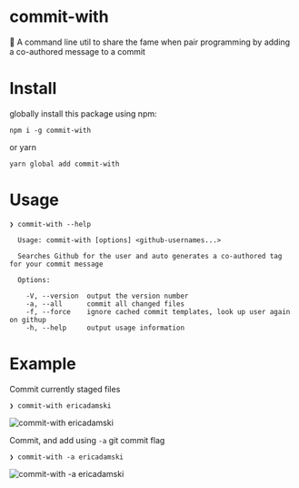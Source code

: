 # commit-with

🤗 A command line util to share the fame when pair programming by adding a co-authored message to a commit

# Install

globally install this package using npm:

```
npm i -g commit-with
```

or yarn

```
yarn global add commit-with
```

# Usage

```
❯ commit-with --help

  Usage: commit-with [options] <github-usernames...>

  Searches Github for the user and auto generates a co-authored tag for your commit message

  Options:

    -V, --version  output the version number
    -a, --all      commit all changed files
    -f, --force    ignore cached commit templates, look up user again on githup
    -h, --help     output usage information
```

# Example

Commit currently staged files

```
❯ commit-with ericadamski
```

![commit-with ericadamski](https://user-images.githubusercontent.com/6516758/38911822-c1695784-429f-11e8-9ff1-aff770794f6a.gif)

Commit, and add using `-a` git commit flag

```
❯ commit-with -a ericadamski
```

![commit-with -a ericadamski](https://user-images.githubusercontent.com/6516758/38931433-241b66a6-42e1-11e8-89eb-56ce69d7e6c9.gif)
